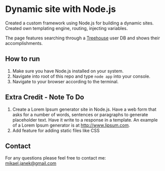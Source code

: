 # Dynamic site with Node.js

Created a custom framework using Node.js for building a dynamic sites.
Created own templating engine, routing, injecting variables.

The page features searching through a [Treehouse](www.teamtreehouse.com) user DB and shows their accomplishments.

## How to run
1. Make sure you have Node.js installed on your system.
2. Navigate into root of this repo and type ```node app``` into your console.
3. Navigate to your browser according to the terminal.
## Extra Credit - Note To Do
1. Create a Lorem Ipsum generator site in Node.js. Have a web form that asks for a number of words, sentences or paragraphs to generate placeholder text. Have it write to a response in a template. An example of a Lorem Ipsum generator is at http://www.lipsum.com.
2. Add feature for adding static files like CSS

## Contact
For any questions please feel free to contact me:<br />
<a href="mailto:mikael.janek@gmail.com">mikael.janek@gmail.com</a>

